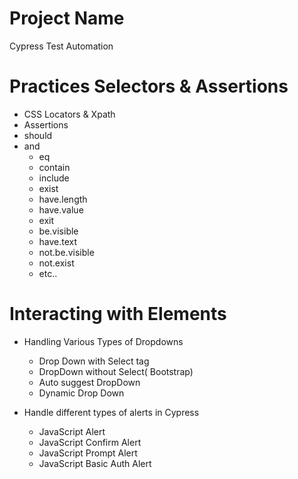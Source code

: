 # Project Name

Cypress Test Automation

# Practices Selectors & Assertions

- CSS Locators & Xpath
- Assertions
- should
- and
  - eq
  - contain
  - include
  - exist
  - have.length
  - have.value
  - exit
  - be.visible
  - have.text
  - not.be.visible
  - not.exist
  - etc..

# Interacting with Elements

- Handling Various Types of Dropdowns

  - Drop Down with Select tag
  - DropDown without Select( Bootstrap)
  - Auto suggest DropDown
  - Dynamic Drop Down

- Handle different types of alerts in Cypress

  - JavaScript Alert
  - JavaScript Confirm Alert
  - JavaScript Prompt Alert
  - JavaScript Basic Auth Alert
